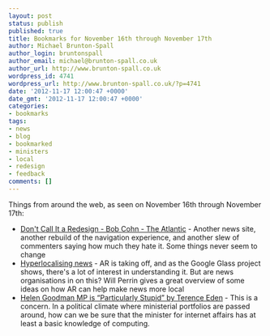 ```yaml
---
layout: post
status: publish
published: true
title: Bookmarks for November 16th through November 17th
author: Michael Brunton-Spall
author_login: bruntonspall
author_email: michael@brunton-spall.co.uk
author_url: http://www.brunton-spall.co.uk
wordpress_id: 4741
wordpress_url: http://www.brunton-spall.co.uk/?p=4741
date: '2012-11-17 12:00:47 +0000'
date_gmt: '2012-11-17 12:00:47 +0000'
categories:
- bookmarks
tags:
- news
- blog
- bookmarked
- ministers
- local
- redesign
- feedback
comments: []
---
```

<p>Things from around the web, as seen on November 16th through November 17th:</p>
<ul>
<li><a href="http://www.theatlantic.com/technology/archive/2012/11/dont-call-it-a-redesign/265317/">Don't Call It a Redesign - Bob Cohn - The Atlantic</a> - Another news site, another rebuild of the navigation experience, and another slew of commenters saying how much they hate it.  Some things never seem to change</li>
<li><a href="http://www.guardian.co.uk/media-network/media-network-blog/2012/nov/16/hyperlocalising-news-augmented-reality">Hyperlocalising news</a> - AR is taking off, and as the Google Glass project shows, there&#039;s a lot of interest in understanding it.  But are news organisations in on this? Will Perrin gives a great overview of some ideas on how AR can help make news more local</li>
<li><a href="http://shkspr.mobi/blog/2012/11/helen-goodman-mp-is-particularly-stupid/">Helen Goodman MP is &ldquo;Particularly Stupid&rdquo; by Terence Eden</a> - This is a concern. In a political climate where ministerial portfolios are passed around, how can we be sure that the minister for internet affairs has at least a basic knowledge of computing.</li>
</ul>
